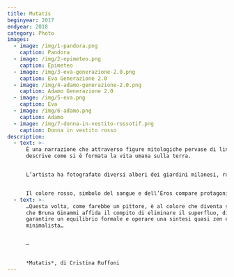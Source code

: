 ```yaml
---
title: Mutatis
beginyear: 2017
endyear: 2018
category: Photo
images:
  - image: /img/1-pandora.png
    caption: Pandora
  - image: /img/2-epimeteo.png
    caption: Epimeteo
  - image: /img/3-eva-generazione-2.0.png
    caption: Eva Generazione 2.0
  - image: /img/4-adamo-generazione-2.0.png
    caption: Adamo Generazione 2.0
  - image: /img/5-eva.png
    caption: Eva
  - image: /img/6-adamo.png
    caption: Adamo
  - image: /img/7-donna-in-vestito-rossotif.png
    caption: Donna in vestito rosso
description:
  - text: >-
      È una narrazione che attraverso figure mitologiche pervase di linfa vitale
      descrive come si è formata la vita umana sulla terra.


      L’artista ha fotografato diversi alberi dei giardini milanesi, roteandoli di centottanta gradi hanno preso sembianze umane e divine.


      Il colore rosso, simbolo del sangue e dell’Eros compare protagonista in diverse tonalità e sfumature .
  - text: >-
      …Questa volta, come farebbe un pittore, è al colore che diventa spazio,
      che Bruna Ginammi affida il compito di eliminare il superfluo, di
      garantire un equilibrio formale e operare una sintesi quasi zen e
      minimalista…


      —


      *Mutatis*, di Cristina Ruffoni
---
```

